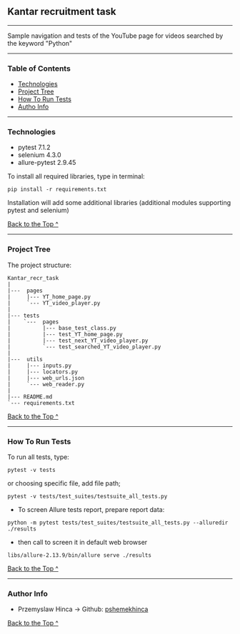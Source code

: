 ## Kantar recruitment task

---

Sample navigation and tests of the YouTube page for videos searched by the keyword "Python" 


---


### Table of Contents

- [Technologies](#Technologies)
- [Project Tree](#Files-Structure)
- [How To Run Tests](#How-To-Run-Tests)
- [Autho Info](#author-info)

---



### Technologies

- pytest 7.1.2
- selenium 4.3.0
- allure-pytest 2.9.45

To install all required libraries, type in terminal:
```
pip install -r requirements.txt
```
Installation will add some additional libraries (additional modules supporting pytest and selenium)

  
[Back to the Top ^](#Table-of-Contents)

---

### Project Tree

The project structure:


    
    Kantar_recr_task
    |
    |---  pages
    |     |--- YT_home_page.py
    |     `--- YT_video_player.py
    |      
    |--- tests
    |    `---  pages
    |          |--- base_test_class.py
    |          |--- test_YT_home_page.py
    |          |--- test_next_YT_video_player.py
    |          `--- test_searched_YT_video_player.py
    |
    |---  utils
    |     |--- inputs.py
    |     |--- locators.py
    |     |--- web_urls.json
    |     `--- web_reader.py
    |
    |--- README.md
    `--- requirements.txt


[Back to the Top ^](#Table-of-Contents)

---

### How To Run Tests
To run all tests, type:

```
pytest -v tests
```

or choosing specific file, add file path;

```
pytest -v tests/test_suites/testsuite_all_tests.py 
```

- To screen Allure tests report, prepare report data:
```
python -m pytest tests/test_suites/testsuite_all_tests.py --alluredir ./results
```
- then call to screen it in default web browser
```
libs/allure-2.13.9/bin/allure serve ./results  
```
[Back to the Top ^](#Table-of-Contents)

---

### Author Info

- Przemyslaw Hinca -> Github: [pshemekhinca](https://github.com/pshemekhinca)

[Back to the Top ^](#Table-of-Contents)
